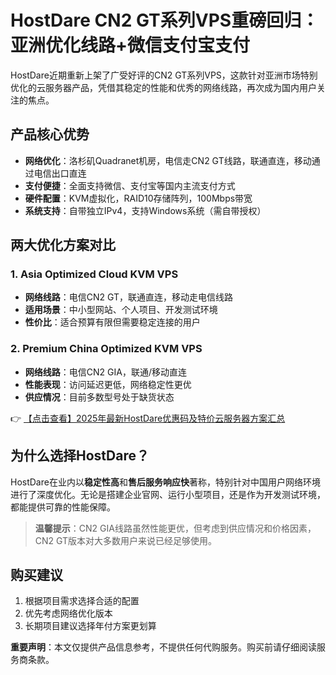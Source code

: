 # HostDare CN2 GT系列VPS重磅回归：亚洲优化线路+微信支付宝支付

HostDare近期重新上架了广受好评的CN2 GT系列VPS，这款针对亚洲市场特别优化的云服务器产品，凭借其稳定的性能和优秀的网络线路，再次成为国内用户关注的焦点。

## 产品核心优势

- **网络优化**：洛杉矶Quadranet机房，电信走CN2 GT线路，联通直连，移动通过电信出口直连
- **支付便捷**：全面支持微信、支付宝等国内主流支付方式
- **硬件配置**：KVM虚拟化，RAID10存储阵列，100Mbps带宽
- **系统支持**：自带独立IPv4，支持Windows系统（需自带授权）

## 两大优化方案对比

### 1. Asia Optimized Cloud KVM VPS
- **网络线路**：电信CN2 GT，联通直连，移动走电信线路
- **适用场景**：中小型网站、个人项目、开发测试环境
- **性价比**：适合预算有限但需要稳定连接的用户

### 2. Premium China Optimized KVM VPS
- **网络线路**：电信CN2 GIA，联通/移动直连
- **性能表现**：访问延迟更低，网络稳定性更优
- **供应情况**：目前多数型号处于缺货状态

👉 [【点击查看】2025年最新HostDare优惠码及特价云服务器方案汇总](https://bit.ly/hostdare)

## 为什么选择HostDare？

HostDare在业内以**稳定性高**和**售后服务响应快**著称，特别针对中国用户网络环境进行了深度优化。无论是搭建企业官网、运行小型项目，还是作为开发测试环境，都能提供可靠的性能保障。

> **温馨提示**：CN2 GIA线路虽然性能更优，但考虑到供应情况和价格因素，CN2 GT版本对大多数用户来说已经足够使用。

## 购买建议

1. 根据项目需求选择合适的配置
2. 优先考虑网络优化版本
3. 长期项目建议选择年付方案更划算

**重要声明**：本文仅提供产品信息参考，不提供任何代购服务。购买前请仔细阅读服务商条款。